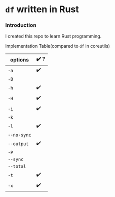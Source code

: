 # `df` written in Rust

### Introduction

I created this repo to learn Rust programming.

Implementation Table(compared to `df` in coreutils)

| options     | ✔️ ?  |
| ----------- | ---- |
| `-a`        | ✔️    |
| `-B`        |      |
| `-h`        | ✔️    |
| `-H`        | ✔️    |
| `-i`        | ✔️    |
| `-k`        |      |
| `-l`        | ✔️    |
| `--no-sync` |      |
| `--output`  | ✔️    |
| `-P`        |      |
| `--sync`    |      |
| `--total`   |      |
| `-t`        | ✔️    |
| `-x`        | ✔️    |

